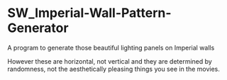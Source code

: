 # SW_Imperial-Wall-Pattern-Generator
A program to generate those beautiful lighting panels on Imperial walls

However these are horizontal, not vertical and they are determined by randomness, not the aesthetically pleasing things you see in the movies.
